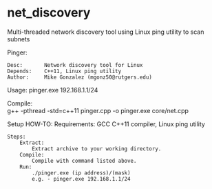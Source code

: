 # net_discovery
Multi-threaded network discovery tool using Linux ping utility to scan subnets

Pinger:

    Desc:       Network discovery tool for Linux
    Depends:    C++11, Linux ping utility
    Author:     Mike Gonzalez (mgonz50@rutgers.edu)

Usage:
    pinger.exe 192.168.1.1/24

Compile:   
    g++ -pthread -std=c++11 pinger.cpp -o pinger.exe core/net.cpp

Setup HOW-TO:
    Requirements:
        GCC C++11 compiler, Linux ping utility

    Steps:
        Extract:
            Extract archive to your working directory.
        Compile:
            Compile with command listed above.
        Run:
            ./pinger.exe (ip address)/(mask)
            e.g. - pinger.exe 192.168.1.1/24
